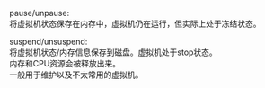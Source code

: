 pause/unpause:  
将虚拟机状态保存在内存中，虚拟机仍在运行，但实际上处于冻结状态。  

suspend/unsuspend:  
将虚拟机状态/内存信息保存到磁盘。虚拟机处于stop状态。  
内存和CPU资源会被释放出来。  
一般用于维护以及不太常用的虚拟机。  
